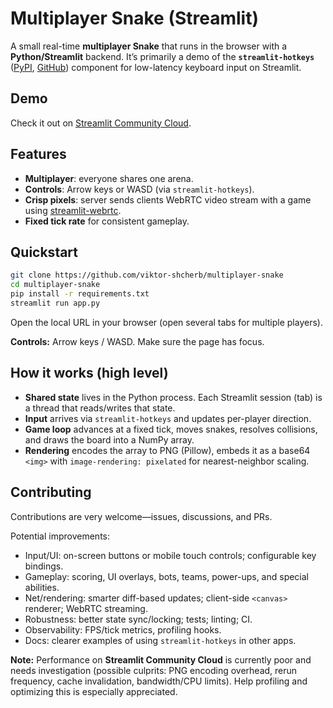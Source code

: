 # Multiplayer Snake (Streamlit)

A small real-time **multiplayer Snake** that runs in the browser with a **Python/Streamlit** backend. It’s primarily a demo of the **`streamlit-hotkeys`** ([PyPI](https://pypi.org/project/streamlit-hotkeys/), [GitHub](https://github.com/viktor-shcherb/streamlit-hotkeys)) component for low-latency keyboard input on Streamlit.

## Demo
Check it out on [Streamlit Community Cloud](https://multiplayer-snake.streamlit.app/).

## Features

* **Multiplayer**: everyone shares one arena.
* **Controls**: Arrow keys or WASD (via `streamlit-hotkeys`).
* **Crisp pixels**: server sends clients WebRTC video stream with a game using [streamlit-webrtc](https://github.com/whitphx/streamlit-webrtc).
* **Fixed tick rate** for consistent gameplay.

## Quickstart

```bash
git clone https://github.com/viktor-shcherb/multiplayer-snake
cd multiplayer-snake
pip install -r requirements.txt
streamlit run app.py
```

Open the local URL in your browser (open several tabs for multiple players).

**Controls:** Arrow keys / WASD. Make sure the page has focus.

## How it works (high level)

* **Shared state** lives in the Python process. Each Streamlit session (tab) is a thread that reads/writes that state.
* **Input** arrives via `streamlit-hotkeys` and updates per-player direction.
* **Game loop** advances at a fixed tick, moves snakes, resolves collisions, and draws the board into a NumPy array.
* **Rendering** encodes the array to PNG (Pillow), embeds it as a base64 `<img>` with `image-rendering: pixelated` for nearest-neighbor scaling.

## Contributing

Contributions are very welcome—issues, discussions, and PRs.

Potential improvements:

* Input/UI: on-screen buttons or mobile touch controls; configurable key bindings.
* Gameplay: scoring, UI overlays, bots, teams, power-ups, and special abilities.
* Net/rendering: smarter diff-based updates; client-side `<canvas>` renderer; WebRTC streaming.
* Robustness: better state sync/locking; tests; linting; CI.
* Observability: FPS/tick metrics, profiling hooks.
* Docs: clearer examples of using `streamlit-hotkeys` in other apps.

**Note:** Performance on **Streamlit Community Cloud** is currently poor and needs investigation (possible culprits: PNG encoding overhead, rerun frequency, cache invalidation, bandwidth/CPU limits). Help profiling and optimizing this is especially appreciated.
